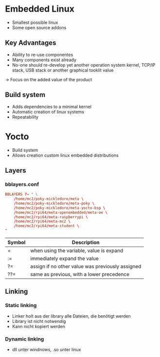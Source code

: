 # Embedded Linux

- Smallest possible linux
- Some open source addons


## Key Advantages

- Ability to re-use componentes
- Many components exist already
- No-one should re-develop yet another operation system kernel, TCP/IP stack, USB stack or another graphical tooklit value

-> Focus on the added value of the product


## Build system

- Adds dependencies to a minimal kernel
- Automatic creation of linux systems
- Repeatability

# Yocto

- Build system
- Allows creation custom linux embedded distributions

## Layers

### bblayers.conf

```bblayers.conf
BBLAYERS ?= " \
	/home/mc2/poky-mickledore/meta \
	/home/mc2/poky-mickledore/meta-poky \
	/home/mc2/poky-mickledore/meta-yocto-bsp \
	/home/mc2/rpi64/meta-openembedded/meta-oe \
	/home/mc2/rpi64/meta-raspberrypi \
	/home/mc2/rpi64/meta-mc2 \
	/home/mc2/rpi64/meta-student \
"
```

| Symbol | Description |
|--------|-------------|
| =  |when using the variable, value is expand |
| := | immediately expand the value |
| ?= | assign if no other value was previously assigned |
| ??= | same as previous, with a lower precedence |


## Linking

### Static linking

- Linker holt aus der library alle Dateien, die benötigt werden
- Library ist nicht notwendig
- Kann nicht kopiert werden

### Dynamic linking

- dll unter windnows, .so unter linux